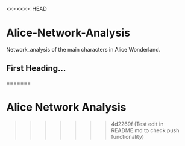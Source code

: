 <<<<<<< HEAD
# Alice-Network-Analysis
Network_analysis of the main characters in Alice Wonderland.


## First Heading...
=======
# Alice Network Analysis
>>>>>>> 4d2269f (Test edit in README.md to check push functionality)
